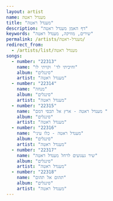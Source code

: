 ```yaml
---
layout: artist
name: מענדל ראטה
title: "מענדל ראטה"
description: "דף האמן מענדל ראטה"
keywords: "שירים, מוזיקה, מענדל ראטה"
permalink: /artists/מענדל-ראטה/
redirect_from:
  - /artists/list/מענדל ראטה
songs:
  - number: "22313"
    name: "וחיכיתי לד' וקויתי לו"
    album: "סינגלים"
    artist: "מענדל ראטה"
  - number: "22314"
    name: "מנחה"
    album: "סינגלים"
    artist: "מענדל ראטה"
  - number: "22315"
    name: "מענדל ראטה - ארץ אל תכסי דמם "
    album: "סינגלים"
    artist: "מענדל ראטה"
  - number: "22316"
    name: "מענדל ראטה - כלו עיני"
    album: "סינגלים"
    artist: "מענדל ראטה"
  - number: "22317"
    name: "שיר געגועים לרחל מענדל ראטה"
    album: "סינגלים"
    artist: "מענדל ראטה"
  - number: "22318"
    name: "תהום אל תהום"
    album: "סינגלים"
    artist: "מענדל ראטה"
---
```

